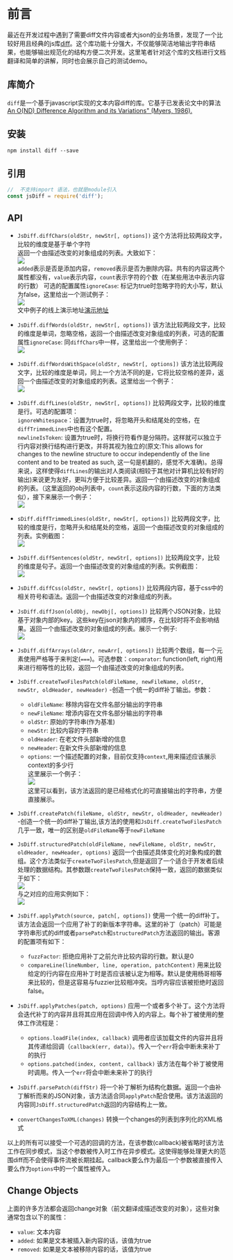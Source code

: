 # 前言
最近在开发过程中遇到了需要diff文件内容或者大json的业务场景，发现了一个比较好用且经典的js库[diff](https://www.npmjs.com/package/diff)。这个库功能十分强大，不仅能够简洁地输出字符串结果，也能够输出规范化的结构方便二次开发。这里笔者针对这个库的文档进行文档翻译和简单的讲解，同时也会展示自己的测试demo。
## 库简介
`diff`是一个基于javascript实现的文本内容diff的库。它基于已发表论文中的算法[An O(ND) Difference Algorithm and its Variations" (Myers, 1986).](http://citeseerx.ist.psu.edu/viewdoc/summary?doi=10.1.1.4.6927)
## 安装
```
npm install diff --save
```

## 引用
```js
//  不支持import 语法，也就是module引入
const jsDiff = require('diff');
```
## API
* `JsDiff.diffChars(oldStr, newStr[, options])` 这个方法将比较两段文字，比较的维度是基于单个字符  
返回一个由描述改变的对象组成的列表。大致如下：  
![](https://user-gold-cdn.xitu.io/2020/7/26/17388c99fc6129ed?w=319&h=313&f=png&s=17360)  
`added`表示是否是添加内容，`removed`表示是否为删除内容。共有的内容这两个属性都没有，`value`表示内容，`count`表示字符的个数（在某些用法中表示内容的行数）
可选的配置属性`ignoreCase`: 标记为true时忽略字符的大小写，默认为false，这里给出一个测试例子：  
![](https://user-gold-cdn.xitu.io/2020/7/26/17388cdfc9cdd02d?w=1121&h=335&f=png&s=24841)  
文中例子的线上演示地址[演示地址]()

* `JsDiff.diffWords(oldStr, newStr[, options])` 该方法比较两段文字，比较的维度是单词，忽略空格，返回一个由描述改变对象组成的列表，可选的配置属性`ignoreCase`: 同`diffChars`中一样，这里给出一个使用例子：  
![](https://user-gold-cdn.xitu.io/2020/7/26/17388d4274c11e5d?w=1115&h=349&f=png&s=24462)  

* `JsDiff.diffWordsWithSpace(oldStr, newStr[, options])` 该方法比较两段文字，比较的维度是单词，同上一个方法不同的是，它将比较空格的差异，返回一个由描述改变的对象组成的列表。这里给出一个例子：  
![](https://user-gold-cdn.xitu.io/2020/7/26/17388eb9962e0424?w=1112&h=343&f=png&s=238)  

* `JsDiff.diffLines(oldStr, newStr[, options])` 比较两段文字，比较的维度是行。可选的配置项：  
`ignoreWhitespace`：设置为true时，将忽略开头和结尾处的空格，在`diffTrimmedLines`中也有这个配置。  
`newlineIsToken`: 设置为true时，将换行符看作是分隔符。这样就可以独立于行内容对换行结构进行更改，并将其视为独立的(原文:This allows for changes to the newline structure to occur independently of the line content and to be treated as such, 这一句是机翻的，感觉不大准确)。总得来说，这样使得`diffLines`的输出对人类阅读(相较于其他对计算机比较有好的输出)来说更为友好，更叫方便于比较差异。返回一个由描述改变的对象组成的列表。（这里返回的obj列表中，`count`表示这段内容的行数，下面的方法类似），接下来展示一个例子：  
![](https://user-gold-cdn.xitu.io/2020/7/26/1738900b7af058c6?w=1113&h=416&f=png&s=26994)  

* `sDiff.diffTrimmedLines(oldStr, newStr[, options])` 比较两段文字，比较的维度是行，忽略开头和结尾处的空格，返回一个由描述改变的对象组成的列表。实例截图：  
![](https://user-gold-cdn.xitu.io/2020/7/26/17389035daaff7b1?w=1111&h=418&f=png&s=31169)  

* `JsDiff.diffSentences(oldStr, newStr[, options])` 比较两段文字，比较的维度是句子。返回一个由描述改变的对象组成的列表。实例截图：  
![](https://user-gold-cdn.xitu.io/2020/7/26/17389073a67959ec?w=1112&h=438&f=png&s=29346)  

* `JsDiff.diffCss(oldStr, newStr[, options])` 比较两段内容，基于css中的相关符号和语法。返回一个由描述改变的对象组成的列表。

* `JsDiff.diffJson(oldObj, newObj[, options])` 比较两个JSON对象，比较基于对象内部的key。这些key在json对象内的顺序，在比较时将不会影响结果。返回一个由描述改变的对象组成的列表。展示一个例子:  
![](https://user-gold-cdn.xitu.io/2020/7/26/1738911184274497?w=1132&h=862&f=png&s=51112)  

* `JsDiff.diffArrays(oldArr, newArr[, options])` 比较两个数组，每一个元素使用严格等于来判定(`===`)。可选参数：`comparator`: function(left, right)用来进行相等性的比较，返回一个由描述改变的对象组成的列表。  

* `JsDiff.createTwoFilesPatch(oldFileName, newFileName, oldStr, newStr, oldHeader, newHeader)` -创造一个统一的diff补丁输出。参数：  
    * `oldFileName`: 移除内容在文件名部分输出的字符串  
    * `newFileName`: 增添内容在文件名部分输出的字符串  
    * `oldStr`: 原始的字符串(作为基准) 
    * `newStr`: 比较内容的字符串  
    * `oldHeader`: 在老文件头部新增的信息  
    * `newHeader`: 在新文件头部新增的信息
    * `options`: 一个描述配置的对象，目前仅支持`context`,用来描述应该展示context的多少行  
这里展示一个例子：  
![](https://user-gold-cdn.xitu.io/2020/7/27/1738dff85f2eb629?w=1768&h=520&f=png&s=40346)  
这里可以看到，该方法返回的是已经格式化的可直接输出的字符串，方便直接展示。  

* `JsDiff.createPatch(fileName, oldStr, newStr, oldHeader, newHeader)` -创造一个统一的diff补丁输出,该方法的使用和`JsDiff.createTwoFilesPatch`几乎一致，唯一的区别是`oldFileName`等于`newFileName`  

* `JsDiff.structuredPatch(oldFileName, newFileName, oldStr, newStr, oldHeader, newHeader, options)` 返回一个由描述具体变化的对象构成的数组。这个方法类似于`createTwoFilesPatch`,但是返回了一个适合于开发者后续处理的数据结构。其参数跟`createTwoFilesPatch`保持一致，返回的数据类似于如下：  
![](https://user-gold-cdn.xitu.io/2020/7/27/1738e09c2b18a1e0?w=721&h=403&f=png&s=36583)  
与之对应的应用实例如下：  
![](https://user-gold-cdn.xitu.io/2020/7/27/1738e0a82154e1d3?w=1058&h=455&f=png&s=31154)  

* `JsDiff.applyPatch(source, patch[, options])` 使用一个统一的diff补丁。该方法会返回一个应用了补丁的新版本字符串。这里的补丁（patch）可能是字符串形式的diff或者`parsePatch`和`structuredPatch`方法返回的输出。客源的配置项有如下：  
    * `fuzzFactor`: 拒绝应用补丁之前允许比较内容的行数。默认是0  
    * `compareLine(lineNumber, line, operation, patchContent)` 用来比较给定的行内容在应用补丁时是否应该被认定为相等。默认是使用杨哥相等来比较的，但是这容易与fuzzier比较相冲突。当哼内容应该被拒绝时返回false。

* `JsDiff.applyPatches(patch, options)` 应用一个或者多个补丁。这个方法将会迭代补丁的内容并且将其应用在回调中传入的内容上。每个补丁被使用的整体工作流程是：  
    * `options.loadFile(index, callback)` 调用者应该加载文件的内容并且将其传递给回调（`callback(err, data)`）。传入一个`err`将会中断未来补丁的执行
    * `options.patched(index, content, callback)` 该方法在每个补丁被使用时调用。传入一个`err`将会中断未来补丁的执行

* `JsDiff.parsePatch(diffStr)` 将一个补丁解析为结构化数据。返回一个由补丁解析而来的JSON对象，该方法适合同`applyPatch`配合使用。该方法返回的内容同`JsDiff.structuredPatch`返回的内容结构上一致。

* `convertChangesToXML(changes)` 转换一个changes的列表到序列化的XML格式  

以上的所有可以接受一个可选的回调的方法，在该参数(callback)被省略时该方法工作在同步模式，当这个参数被传入时工作在异步模式。这使得能够处理更大的范围diff而不会使得事件流被长期挂起。callback要么作为最后一个参数被直接传入要么作为`options`中的一个属性被传入。

## Change Objects
上面的许多方法都会返回change对象（前文翻译成描述改变的对象），这些对象通常包含以下的属性：  
* `value`: 文本内容  
* `added`: 如果是文本被插入新内容的话，该值为true  
* `removed`: 如果是文本被移除内容的话，该值为true  